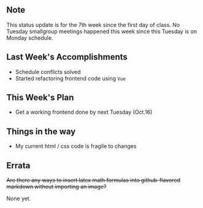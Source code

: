 ## Note
 This status update is for the <!-- $7^{th}$ --> 7th week since the first day of class. No Tuesday smallgroup meetings happened this week since this Tuesday is on Monday schedule.
## Last Week's Accomplishments
- Schedule conflicts solved
- Started refactoring frontend code using `Vue`
## This Week's Plan
- Get a working frontend done by next Tuesday (Oct.16)
## Things in the way
- My current html / css code is fragile to changes
## Errata
~~Are there any ways to insert latex math formulas into github-flavored markdown without importing an image?~~

None yet.